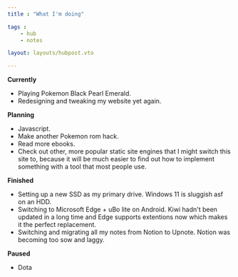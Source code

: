 ```yaml
---
title : "What I'm doing"

tags : 
    - hub
    - notes

layout: layouts/hubpost.vto

---
```


**Currently**

- Playing Pokemon Black Pearl Emerald.
- Redesigning and tweaking my website yet again.

**Planning**

- Javascript.
- Make another Pokemon rom hack.
- Read more ebooks.
- Check out other, more popular static site engines that I might switch this site to, because it will be much easier to find out how to implement something with a tool that most people use.

**Finished**

- Setting up a new SSD as my primary drive. Windows 11 is sluggish asf on an HDD.
- Switching to Microsoft Edge + uBo lite on Android. Kiwi hadn't been updated in a long time and Edge supports extentions now which makes it the perfect replacement.
- Switching and migrating all my notes from Notion to Upnote. Notion was becoming too sow and laggy.

**Paused**

- Dota